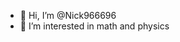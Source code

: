- 👋 Hi, I’m @Nick966696
- 👀 I’m interested in math and physics

<!---
Nick966696/Nick966696 is a ✨ special ✨ repository because its `README.md` (this file) appears on your GitHub profile.
You can click the Preview link to take a look at your changes.
--->

